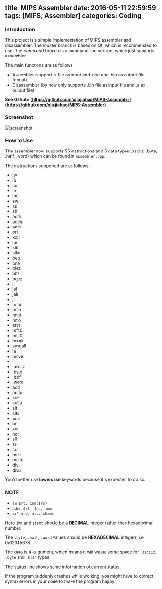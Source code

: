 title: MIPS Assembler
date: 2016-05-11 22:59:59
tags: [MIPS, Assembler]
categories: Coding
---
### Introduction
This project is a simple implementation of MIPS assembler and disassembler. The *master* branch is based on Qt, which is recommended to use. The *command* branch is a command line version, which just supports assembler.  

The main functions are as follows:

* Assembler (support .s file as input and .coe and .bin as output file format)
* Disassembler (by now only supports .bin file as input file and .s as output file)

**See Github: [https://github.com/xjiajiahao/MIPS-Assembler](https://github.com/xjiajiahao/MIPS-Assembler)**

### Screenshot

![screenshot](http://xjiajiahao.github.io/images/MIPS_Assembler_demo.png)

<!--more-->

### How to Use
The assembler now supports 55 instructions and 5 data types(.asciiz, .byte, .half, .word) which can be found in `assembler.cpp`.  

The instructions supported are as follows:

* lw
* lb
* lbu
* lh
* lhu
* sw
* sb
* sh
* addi
* addiu
* andi
* ori
* xori
* lui
* slti
* sltiu
* beq
* bne
* blez
* bltz
* bgez
* j
* jal
* jalr
* jr
* mfhi
* mflo
* mthi
* mtlo
* eret
* mfc0
* mtc0
* break
* syscall
* la
* move
* li
* .asciiz
* .byte
* .half
* .word
* add
* addu
* sub
* subu
* slt
* sltu
* and
* or
* xor
* nor
* sll
* srl
* sra
* mult
* multu
* div
* divu

You'd better use **lowercase** keywords because it's expected to do so.

### NOTE

* `lw $rt, imm($rs)`  
* `addi $rt, $rs, imm`  
* `srl $rd, $rt, shamt`  

Here `imm` and `shamt` shoule be a **DECIMAL** integer rather than hexadecimal number.

The `.byte`, `.half`, `.word` values should be **HEXADECIMAL** integerr, i.e. 0x12345678.

The data is 4-alignment, which means it will waste some space for `.asciiz`, `.byte` and `.half` types.

The status line shows some information of current status.

If the program suddenly crashes while working, you might have to correct syntax errors in your code to make the program happy.
